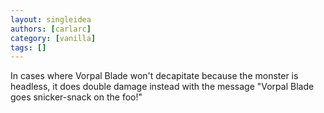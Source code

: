 ```yaml
---
layout: singleidea
authors: [carlarc]
category: [vanilla]
tags: []
---
```

In cases where Vorpal Blade won't decapitate because the monster is headless, it does double damage instead with the message "Vorpal Blade goes snicker-snack on the foo!"

